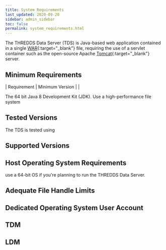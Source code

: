 ```yaml
---
title: System Requirements
last_updated: 2020-09-20
sidebar: admin_sidebar
toc: false
permalink: system_requirements.html
---
```



The THREDDS Data Server (TDS) is Java-based web application contained in a single [WAR](https://fileinfo.com/extension/war){:target="_blank"} file, requiring the use of a servlet container such as the open-source Apache [Tomcat](http://tomcat.apache.org/){:target="_blank"} server. 



## Minimum Requirements

| Requirement | Minimum Version | 
| 


The 64 bit Java 8 Development Kit (JDK).
Use a high-performance file system

## Tested Versions

The TDS is tested using 



## Supported Versions

## Host Operating System Requirements

use a 64-bit OS if you're planning to run the THREDDS Data Server.

## Adequate File Handle Limits

## Dedicated Operating System User Account

## TDM

## LDM

